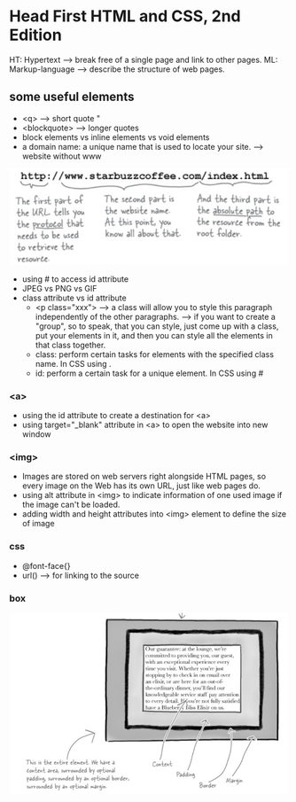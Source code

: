 # Head First HTML and CSS, 2nd Edition

HT: Hypertext --> break free of a single page and link to other pages.
ML: Markup-language --> describe the structure of web pages.

## some useful elements

- \<q> --> short quote "
- \<blockquote> --> longer quotes
- block elements vs inline elements vs void elements
- a domain name: a unique name that is used to locate your site. --> website without www

![url structure](images/url.png)

- using # to access id attribute
- JPEG vs PNG vs GIF
- class attribute vs id attribute
  - \<p class="xxx"> --> a class will allow you to style this paragraph independently of the other paragraphs. --> if you want to create a "group", so to speak, that you can style, just come up with a class, put your elements in it, and then you can style all the elements in that class together.
  - class: perform certain tasks for elements with the specified class name. In CSS using .
  - id: perform a certain task for a unique element. In CSS using #

### \<a>

- using the id attribute to create a destination for \<a>
- using target="\_blank" attribute in \<a> to open the website into new window

### \<img>

- Images are stored on web servers right alongside HTML pages, so every image on the Web has its own URL, just like web pages do.
- using alt attribute in \<img> to indicate information of one used image if the image can't be loaded.
- adding width and height attributes into \<img> element to define the size of image

### css

- @font-face{}
- url() --> for linking to the source

### box

![box image](images/box.png)
